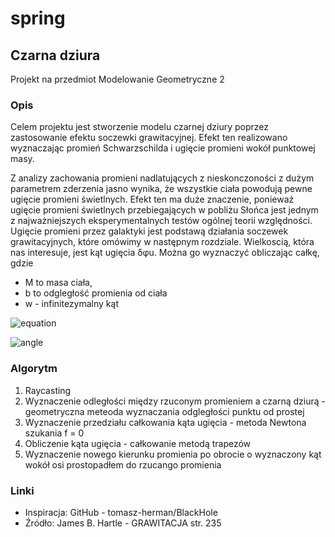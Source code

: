 ﻿# spring

## Czarna dziura
Projekt na przedmiot Modelowanie Geometryczne 2

### Opis

Celem projektu jest stworzenie modelu czarnej dziury poprzez zastosowanie efektu soczewki grawitacyjnej. 
Efekt ten realizowano wyznaczając promień Schwarzschilda i ugięcie promieni wokół punktowej masy.

Z analizy zachowania promieni nadlatujących z nieskonczoności z dużym parametrem zderzenia jasno wynika, 
że wszystkie ciała powodują pewne ugięcie promieni świetlnych. Efekt ten ma duże znaczenie, 
ponieważ ugięcie promieni świetlnych przebiegających w pobliżu Słońca 
jest jednym z najważniejszych eksperymentalnych testów ogólnej teorii względności. 
Ugięcie promieni przez galaktyki jest podstawą działania soczewek grawitacyjnych, 
które omówimy w następnym rozdziale. Wielkoscią, która nas interesuje, 
jest kąt ugięcia δφu. Można go wyznaczyć obliczając całkę, gdzie 
- M to masa ciała, 
- b to odgległość promienia od ciała
- w - infinitezymalny kąt

![equation](https://github.com/tabiszs/whirligig/assets/92331225/b318b56d-2cb4-4780-9ac7-7f57e6a4f20c)

![angle](https://github.com/tabiszs/whirligig/assets/92331225/44d4f17b-7e64-4686-b271-5750ee5ae04a)

### Algorytm

1. Raycasting
2. Wyznaczenie odległości między rzuconym promieniem a czarną dziurą - geometryczna meteoda wyznaczania odgległości punktu od prostej
3. Wyznaczenie przedziału całkowania kąta ugięcia - metoda Newtona szukania f = 0
4. Obliczenie kąta ugięcia - całkowanie metodą trapezów
5. Wyznaczenie nowego kierunku promienia po obrocie o wyznaczony kąt wokół osi prostopadłem do rzucango promienia


### Linki
- Inspiracja: GitHub - tomasz-herman/BlackHole
- Źródło: James B. Hartle - GRAWITACJA str. 235


